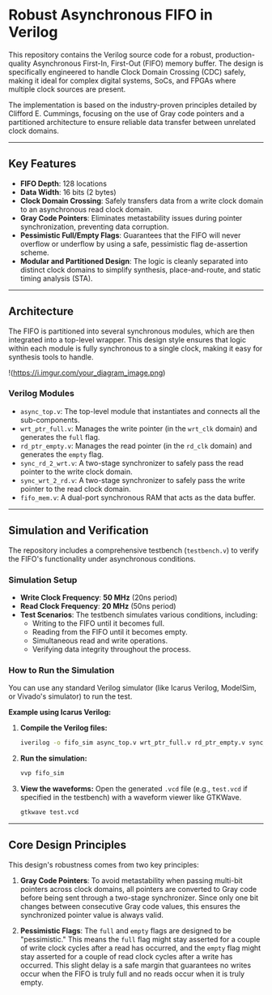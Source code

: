 # Robust Asynchronous FIFO in Verilog



This repository contains the Verilog source code for a robust, production-quality Asynchronous First-In, First-Out (FIFO) memory buffer. The design is specifically engineered to handle Clock Domain Crossing (CDC) safely, making it ideal for complex digital systems, SoCs, and FPGAs where multiple clock sources are present.

The implementation is based on the industry-proven principles detailed by Clifford E. Cummings, focusing on the use of Gray code pointers and a partitioned architecture to ensure reliable data transfer between unrelated clock domains.

---

## Key Features

* **FIFO Depth**: 128 locations
* **Data Width**: 16 bits (2 bytes)
* **Clock Domain Crossing**: Safely transfers data from a write clock domain to an asynchronous read clock domain.
* **Gray Code Pointers**: Eliminates metastability issues during pointer synchronization, preventing data corruption.
* **Pessimistic Full/Empty Flags**: Guarantees that the FIFO will never overflow or underflow by using a safe, pessimistic flag de-assertion scheme.
* **Modular and Partitioned Design**: The logic is cleanly separated into distinct clock domains to simplify synthesis, place-and-route, and static timing analysis (STA).

---

## Architecture

The FIFO is partitioned into several synchronous modules, which are then integrated into a top-level wrapper. This design style ensures that logic within each module is fully synchronous to a single clock, making it easy for synthesis tools to handle.

!(https://i.imgur.com/your_diagram_image.png)  <!-- **Note:** Replace this with a link to your block diagram image -->

### Verilog Modules

* `async_top.v`: The top-level module that instantiates and connects all the sub-components.
* `wrt_ptr_full.v`: Manages the write pointer (in the `wrt_clk` domain) and generates the `full` flag.
* `rd_ptr_empty.v`: Manages the read pointer (in the `rd_clk` domain) and generates the `empty` flag.
* `sync_rd_2_wrt.v`: A two-stage synchronizer to safely pass the read pointer to the write clock domain.
* `sync_wrt_2_rd.v`: A two-stage synchronizer to safely pass the write pointer to the read clock domain.
* `fifo_mem.v`: A dual-port synchronous RAM that acts as the data buffer.

---

## Simulation and Verification

The repository includes a comprehensive testbench (`testbench.v`) to verify the FIFO's functionality under asynchronous conditions.

### Simulation Setup

* **Write Clock Frequency**: **50 MHz** (20ns period)
* **Read Clock Frequency**: **20 MHz** (50ns period)
* **Test Scenarios**: The testbench simulates various conditions, including:
    * Writing to the FIFO until it becomes full.
    * Reading from the FIFO until it becomes empty.
    * Simultaneous read and write operations.
    * Verifying data integrity throughout the process.

### How to Run the Simulation

You can use any standard Verilog simulator (like Icarus Verilog, ModelSim, or Vivado's simulator) to run the test.

**Example using Icarus Verilog:**

1.  **Compile the Verilog files:**
    ```sh
    iverilog -o fifo_sim async_top.v wrt_ptr_full.v rd_ptr_empty.v sync_rd_2_wrt.v sync_wrt_2_rd.v fifo_mem.v testbench.v
    ```

2.  **Run the simulation:**
    ```sh
    vvp fifo_sim
    ```

3.  **View the waveforms:**
    Open the generated `.vcd` file (e.g., `test.vcd` if specified in the testbench) with a waveform viewer like GTKWave.
    ```sh
    gtkwave test.vcd
    ```

---

## Core Design Principles

This design's robustness comes from two key principles:

1.  **Gray Code Pointers**: To avoid metastability when passing multi-bit pointers across clock domains, all pointers are converted to Gray code before being sent through a two-stage synchronizer. Since only one bit changes between consecutive Gray code values, this ensures the synchronized pointer value is always valid.

2.  **Pessimistic Flags**: The `full` and `empty` flags are designed to be "pessimistic." This means the `full` flag might stay asserted for a couple of write clock cycles after a read has occurred, and the `empty` flag might stay asserted for a couple of read clock cycles after a write has occurred. This slight delay is a safe margin that guarantees no writes occur when the FIFO is truly full and no reads occur when it is truly empty.

